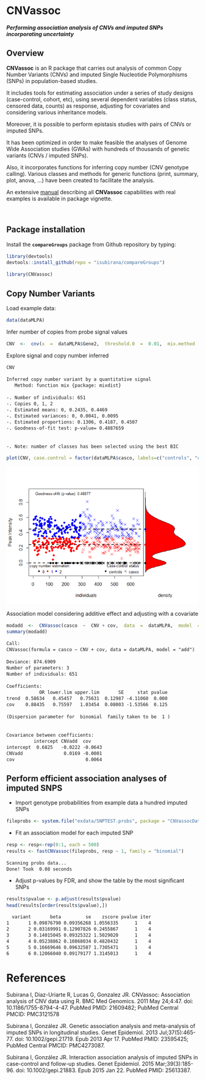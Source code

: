 
CNVassoc
========

***Performing association analysis of CNVs and imputed SNPs incorporating uncertainty***

Overview
--------

**CNVassoc** is an R package that carries out analysis of common Copy Number Variants (CNVs) and imputed Single Nucleotide Polymorphisms (SNPs) in population-based studies.

It includes tools for estimating association under a series of study designs (case-control, cohort, etc), using several dependent variables (class status, censored data, counts) as response, adjusting for covariates and considering various inheritance models.

Moreover, it is possible to perform epistasis studies with pairs of CNVs or imputed SNPs.

It has been optimized in order to make feasible the analyses of Genome Wide Association studies (GWAs) with hundreds of thousands of genetic variants (CNVs / imputed SNPs).

Also, it incorporates functions for inferring copy number (CNV genotype calling). Various classes and methods for generic functions (print, summary, plot, anova, ...) have been created to facilitate the analysis.

An extensive [manual](https://github.com/isglobal-brge/CNVassoc/blob/master/CNVassoc_vignette.pdf) describing all **CNVassoc** capabilities with real examples is available in package vignette.

<br>

Package installation
--------------------

Install the **`compareGroups`** package from Github repository by typing:

``` r
library(devtools)
devtools::install_github(repo = "isubirana/compareGroups")
```

``` r
library(CNVassoc)
```

Copy Number Variants
--------------------

Load example data:

``` r
data(dataMLPA)
```

Infer number of copies from probe signal values

``` r
CNV  <-  cnv(x  =  dataMLPA$Gene2,  threshold.0  =  0.01,  mix.method  =  "mixdist")
```

Explore signal and copy number inferred

``` r
CNV
```


    Inferred copy number variant by a quantitative signal
       Method: function mix {package: mixdist}  

    -. Number of individuals: 651 
    -. Copies 0, 1, 2 
    -. Estimated means: 0, 0.2435, 0.4469 
    -. Estimated variances: 0, 0.0041, 0.0095 
    -. Estimated proportions: 0.1306, 0.4187, 0.4507 
    -. Goodness-of-fit test: p-value= 0.4887659 


    -. Note: number of classes has been selected using the best BIC

``` r
plot(CNV, case.control = factor(dataMLPA$casco, labels=c("controls", "cases")))
```

![](README_files/figure-markdown_github/unnamed-chunk-5-1.png)

Association model considering additive effect and adjusting with a covariate

``` r
modadd  <-  CNVassoc(casco  ~  CNV + cov,  data  =  dataMLPA,  model  =  "add")
summary(modadd)
```


    Call:
    CNVassoc(formula = casco ~ CNV + cov, data = dataMLPA, model = "add")

    Deviance: 874.6909 
    Number of parameters: 3 
    Number of individuals: 651 

    Coefficients:
                OR lower.lim upper.lim       SE     stat pvalue
    trend  0.58634   0.45457   0.75631  0.12987 -4.11060  0.000
    cov    0.88435   0.75597   1.03454  0.08003 -1.53566  0.125

    (Dispersion parameter for  binomial  family taken to be  1 )


    Covariance between coefficients:
              intercept CNVadd  cov    
    intercept  0.6825   -0.0222 -0.0643
    CNVadd               0.0169 -0.0001
    cov                          0.0064

Perform efficient association analyses of imputed SNPS
------------------------------------------------------

-   Import genotype probabilities from example data a hundred imputed SNPs

``` r
fileprobs <- system.file("exdata/SNPTEST.probs", package = "CNVassocData")
```

-   Fit an association model for each imputed SNP

``` r
resp <- resp<-rep(0:1, each = 500)
results <- fastCNVassoc(fileprobs, resp ~ 1, family = "binomial")
```

    Scanning probs data...
    Done! Took  0.08 seconds

-   Adjust p-values by FDR, and show the table by the most significant SNPs

``` r
results$pvalue <- p.adjust(results$pvalue)
head(results[order(results$pvalue),])
```

      variant       beta         se    zscore pvalue iter
    1       1 0.09876790 0.09356268 1.0556335      1    4
    2       2 0.03169991 0.12907826 0.2455867      1    4
    3       3 0.14015045 0.09325322 1.5029020      1    4
    4       4 0.05238862 0.10868034 0.4820432      1    4
    5       5 0.16669646 0.09632587 1.7305471      1    4
    6       6 0.12066040 0.09179177 1.3145013      1    4

References
==========

<p>
Subirana I, Diaz-Uriarte R, Lucas G, Gonzalez JR. CNVassoc: Association analysis of CNV data using R. BMC Med Genomics. 2011 May 24;4:47. doi: 10.1186/1755-8794-4-47. PubMed PMID: 21609482; PubMed Central PMCID: PMC3121578
</p>
<p>
Subirana I, González JR. Genetic association analysis and meta-analysis of imputed SNPs in longitudinal studies. Genet Epidemiol. 2013 Jul;37(5):465-77. doi: 10.1002/gepi.21719. Epub 2013 Apr 17. PubMed PMID: 23595425; PubMed Central PMCID: PMC4273087.
</p>
<p>
Subirana I, González JR. Interaction association analysis of imputed SNPs in case-control and follow-up studies. Genet Epidemiol. 2015 Mar;39(3):185-96. doi: 10.1002/gepi.21883. Epub 2015 Jan 22. PubMed PMID: 25613387.
</p>
